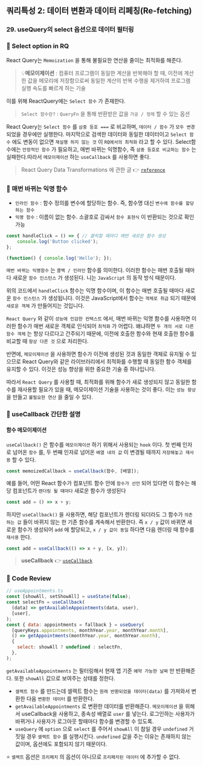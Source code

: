## 쿼리특성 2: 데이터 변환과 데이터 리페칭(Re-fetching)
### 29. useQuery의 select 옵션으로 데이터 필터링

### 📌 Select option in RQ

React Query는 `Memoization` 을 통해 불필요한 연산을 줄이는 최적화를 해준다.
> 💡**메모이제이션** : 컴퓨터 프로그램이 동일한 계산을 반복해야 할 때, 이전에 계산한 값을 메모리에 저장함으로써 동일한 계산의 반복 수행을 제거하여 프로그램 실행 속도를 빠르게 하는 기술

이를 위해 ReactQuery에는 `Select 함수` 가 존재한다.
> `Select 함수란?` : `QueryFn` 을 통해 반환받은 값을 `가공 / 정제` 할 수 있는 옵션

React Query는 `Select 함수` 를 `삼중 등호 ===` 로 비교하며, `데이터 / 함수` 가 `모두 변경`
되었을 경우에만 실행한다.
마지막으로 검색한 데이터와 동일한 데이터이고 `Select 함수` 에도 변동이 없으면 `재실행 하지 않는 것` 이 `RQ에서의 최적화` 라고 할 수 있다.
Select함수에는 `안정적인 함수` 가 필요하고, 매번 바뀌는 익명함수, 즉 `삼중 등호로 비교하는 함수` 는 실패한다.따라서 `메모이제이션` 하는 `useCallback` 를 사용하면 좋다.

> React Query Data Transformations 에 관한 글 👉 [`reference`]

### 📌 매번 바뀌는 익명 함수


- `인라인 함수` : 함수 정의를 변수에 할당하는 함수. 즉, 함수명 대신 `변수에 함수를 할당하는 함수`
- `익명 함수` : 이름이 없는 함수. 소괄호로 감싸서 `함수 표현식` 이 반환되는 것으로 확인 가능

```js
const handleClick = () => { // 클릭할 때마다 매번 새로운 함수 생성
	console.log('Button clicked'); 
};

(function() { console.log('Hello'); });
```

`매번 바뀌는 익명함수` 는 `콜백 / 인라인` 함수를 의미한다. 이러한 함수는 매번 호출될 때마다 새로운 `함수 인스턴스` 가 생성된다. 니는 `JavaScript` 의 동작 방식 때문이다.

위의 코드에서 `handleClick` 함수는 익명 함수이며, 이 함수는 매번 호출될 때마다 새로운 `함수 인스턴스` 가 생성됩니다. 이것은 JavaScript에서 함수는 `객체로 취급` 되기 때문에 `새로운 객체` 가 만들어지는 것입니다.

`React Query` 와 같이 `성능에 민감한 컨텍스트` 에서, 매번 바뀌는 익명 함수를 사용하면 이러한 함수가 매번 새로운 객체로 인식되어 `최적화` 가 어렵다. 왜냐하면 `두 개의 서로 다른 함수 객체` 는 항상 다르다고 간주되기 때문에, 이전에 호출한 함수와 현재 호출한 함수를 비교할 때 `항상 다른 것` 으로 처리한다.

반면에, `메모이제이션` 을 사용하면 함수가 이전에 생성된 것과 동일한 객체로 유지될 수 있으므로 React Query와 같은 라이브러리에서 최적화를 수행할 때 동일한 함수 객체를 유지할 수 있다. 이것은 성능 향상을 위한 중요한 기술 중 하나입니다.

따라서 `React Query` 를 사용할 때, 최적화를 위해 함수가 새로 생성되지 않고 동일한 함수를 재사용할 필요가 있을 때, 메모이제이션 기술을 사용하는 것이 좋다. 이는 `성능 향상` 을 만들고 `불필요한 연산` 을 줄일 수 있다.


### 📌 useCallback 간단한 설명

#### 함수 메모이제이션

`useCallback()` 은 함수를 `메모이제이션` 하기 위해서 사용되는 `hook` 이다. 
첫 번째 인자로 넘어온 `함수` 를, 두 번째 인자로 넘어온 `배열 내의 값` 이 변경될 때까지 `저장해놓고 재사용` 할 수 있다.

```jsx
const memoizedCallback = useCallback(함수, [배열]);
```

예를 들어, 어떤 React 함수가 컴포넌트 함수 안에 `함수가 선언` 되어 있다면 이 함수는 해당 컴포넌트가 `렌더링 될 때마다` 새로운 함수가 생성된다
```js
const add = () => x + y;
```

하지만 `useCallback()` 을 사용하면, 해당 컴포넌트가 렌더링 되더라도 그 함수가 `의존하는 값` 들이 바뀌지 않는 한 기존 함수를 계속해서 반환한다. 즉 `x / y` 값이 바뀌면 새로운 함수가 생성되어 `add` 에 할당되고, `x / y 값이 동일` 하다면 다음 렌더링 때 함수를 `재사용` 한다.

```js
const add = useCallback(() => x + y, [x, y]);
```

> **useCallback** 👉 [`useCallback`]


### 📌 Code Review

```jsx
// useAppointments.ts
const [showAll, setShowAll] = useState(false);
const selectFn = useCallback(
  (data) => getAvailableAppointments(data, user),
  [user],
);
const { data: appointments = fallback } = useQuery(
  [queryKeys.appointments, monthYear.year, monthYear.month],
  () => getAppointments(monthYear.year, monthYear.month),
  {
    select: showAll ? undefined : selectFn,
  },
);
```

`getAvailableAppointments` 는 필터링해서 현재 앱 기준 `예약 가능한 날짜` 만 반환해준다. 또한 `showAll` 값으로 보여주는 상태를 정한다.

- `셀렉트 함수` 를 만드는데 셀렉트 함수는 `원래 반환되었을 데이터(data)` 를 가져와서 변환한 다음 `변환한 데이터` 를 반환한다.
- `getAvailableAppointments` 로 변환한 데이터를 반환해준다. `메모이제이션` 을 위해서 useCallback을 사용하고, 종속성 배열로 `user` 를 넣는다. 로그인하는 사용자가 바뀌거나 사용자가 로그아웃 할때마다 함수를 변경할 수 있도록.
- `useQuery` 에 `option` 으로 `select` 를 주어서 `showAll` 이 참일 경우 `undefined` 거짓일 경우 `셀렉트 함수` 를 실행시킨다. `undefined` 값을 주는 이유는 존재하지 않는 값이며, 옵션에도 포함되지 않기 때문이다.

⭐️ `셀렉트` 옵션은 `프리페치` 의 옵션이 아니므로 `프리패치된 데이터` 에 추가할 수 없다.

[`reference`]:https://tkdodo.eu/blog/react-query-data-transformations
[`useCallback`]:https://www.daleseo.com/react-hooks-use-callback/
